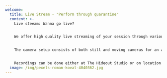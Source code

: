 ```yaml
---
welcome:
  title: Live Stream - "Perform through quarantine"
  content: >-
    Live steeam: Wanna go live? 


    We offer high quality live streaming of your session through various media platforms. All sound is processed through the control room for an excellent concert experience during your live stream.


    The camera setup consists of both still and moving cameras for an authentic cinematic experience. 


    Recordings can be done either at The Hideout Studio or on location.
  image: /img/pexels-roman-koval-4040362.jpg
---
```

